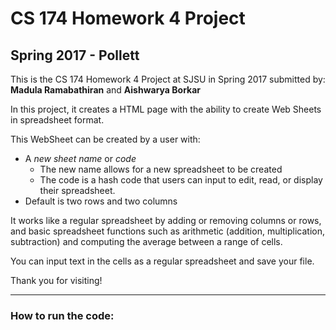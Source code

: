 # CS 174 Homework 4 Project
## Spring 2017 - Pollett

This is the CS 174 Homework 4 Project at SJSU in Spring 2017 submitted by:
**Madula Ramabathiran** and **Aishwarya Borkar**

In this project, it creates a HTML page with the ability to create Web Sheets in spreadsheet format.

This WebSheet can be created by a user with:
* A _new sheet name_ or _code_
	* The new name allows for a new spreadsheet to be created
	* The code is a hash code that users can input to edit, read, or display their spreadsheet.
* Default is two rows and two columns

It works like a regular spreadsheet by adding or removing columns or rows, and basic spreadsheet functions such as arithmetic (addition, multiplication, subtraction) and computing the average between a range of cells.

You can input text in the cells as a regular spreadsheet and save your file.

Thank you for visiting!

------------------------

### How to run the code:
